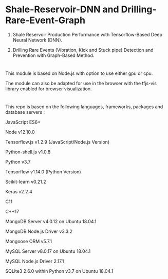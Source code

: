 # Shale-Reservoir-DNN and Drilling-Rare-Event-Graph

1) Shale Reservoir Production Performance with Tensorflow-Based Deep Neural Network (DNN).

2) Drilling Rare Events (Vibration, Kick and Stuck pipe) Detection and Prevention with Graph-Based Method.

# 

This module is based on Node.js with option to use either gpu or cpu. 

The module can also be adapted for use in the browser with the tfjs-vis library enabled for browser visualization.

#

This repo is based on the following languages, frameworks, packages and database servers :

JavaScript ES6+

Node v12.10.0

Tensorflow.js v1.2.9 (JavaScript/Node.js Version)

Python-shell.js v1.0.8

Python v3.7

Tensorflow v1.14.0 (Python Version)

Scikit-learn v0.21.2

Keras v2.2.4

C11

C++17

MongoDB Server v4.0.12 on Ubuntu 18.04.1

MongoDB Node.js Driver v3.3.2

Mongoose ORM v5.7.1

MySQL Server v8.0.17 on Ubuntu 18.04.1

MySQL Node.js Driver 2.17.1

SQLite3 2.6.0 within Python v3.7 on Ubuntu 18.04.1
